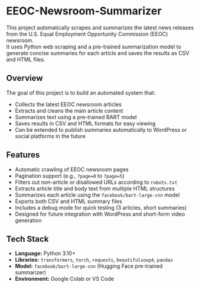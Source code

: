 # EEOC-Newsroom-Summarizer

This project automatically scrapes and summarizes the latest news releases from the U.S. Equal Employment Opportunity Commission (EEOC) newsroom.  
It uses Python web scraping and a pre-trained summarization model to generate concise summaries for each article and saves the results as CSV and HTML files.


## Overview
The goal of this project is to build an automated system that:
- Collects the latest EEOC newsroom articles
- Extracts and cleans the main article content
- Summarizes text using a pre-trained BART model
- Saves results in CSV and HTML formats for easy viewing
- Can be extended to publish summaries automatically to WordPress or social platforms in the future


## Features
- Automatic crawling of EEOC newsroom pages  
- Pagination support (e.g., `?page=0` to `?page=5`)  
- Filters out non-article or disallowed URLs according to `robots.txt`  
- Extracts article title and body text from multiple HTML structures  
- Summarizes each article using the `facebook/bart-large-cnn` model  
- Exports both CSV and HTML summary files  
- Includes a debug mode for quick testing (3 articles, short summaries)  
- Designed for future integration with WordPress and short-form video generation  


## Tech Stack
- **Language:** Python 3.10+  
- **Libraries:** `transformers`, `torch`, `requests`, `beautifulsoup4`, `pandas`  
- **Model:** `facebook/bart-large-cnn` (Hugging Face pre-trained summarizer)  
- **Environment:** Google Colab or VS Code  
